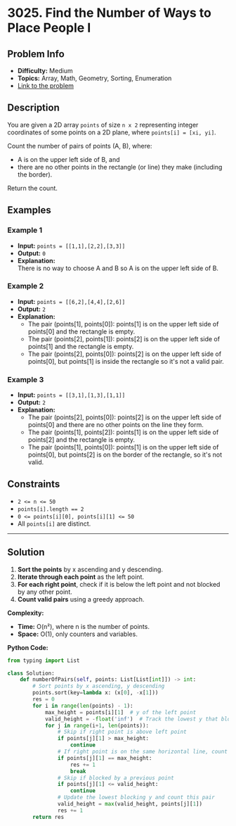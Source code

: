 # 3025. Find the Number of Ways to Place People I

## Problem Info

- **Difficulty:** Medium
- **Topics:** Array, Math, Geometry, Sorting, Enumeration
- [Link to the problem](https://leetcode.com/problems/find-the-number-of-ways-to-place-people-i/)

## Description

You are given a 2D array `points` of size `n x 2` representing integer coordinates of some points on a 2D plane, where `points[i] = [xi, yi]`.

Count the number of pairs of points (A, B), where:

- A is on the upper left side of B, and
- there are no other points in the rectangle (or line) they make (including the border).

Return the count.

## Examples

### Example 1

- **Input:** `points = [[1,1],[2,2],[3,3]]`
- **Output:** `0`
- **Explanation:**  
  There is no way to choose A and B so A is on the upper left side of B.

### Example 2

- **Input:** `points = [[6,2],[4,4],[2,6]]`
- **Output:** `2`
- **Explanation:**  
  - The pair (points[1], points[0]): points[1] is on the upper left side of points[0] and the rectangle is empty.
  - The pair (points[2], points[1]): points[2] is on the upper left side of points[1] and the rectangle is empty.
  - The pair (points[2], points[0]): points[2] is on the upper left side of points[0], but points[1] is inside the rectangle so it's not a valid pair.

### Example 3

- **Input:** `points = [[3,1],[1,3],[1,1]]`
- **Output:** `2`
- **Explanation:**  
  - The pair (points[2], points[0]): points[2] is on the upper left side of points[0] and there are no other points on the line they form.
  - The pair (points[1], points[2]): points[1] is on the upper left side of points[2] and the rectangle is empty.
  - The pair (points[1], points[0]): points[1] is on the upper left side of points[0], but points[2] is on the border of the rectangle, so it's not valid.

## Constraints

- `2 <= n <= 50`
- `points[i].length == 2`
- `0 <= points[i][0], points[i][1] <= 50`
- All `points[i]` are distinct.

---

## Solution

1. **Sort the points** by x ascending and y descending.
2. **Iterate through each point** as the left point.
3. **For each right point**, check if it is below the left point and not blocked by any other point.
4. **Count valid pairs** using a greedy approach.

**Complexity:**

- **Time:** O(n²), where n is the number of points.
- **Space:** O(1), only counters and variables.

**Python Code:**

```python
from typing import List

class Solution:
    def numberOfPairs(self, points: List[List[int]]) -> int:
        # Sort points by x ascending, y descending
        points.sort(key=lambda x: (x[0], -x[1]))
        res = 0
        for i in range(len(points) - 1):
            max_height = points[i][1]  # y of the left point
            valid_height = -float('inf')  # Track the lowest y that blocks further pairs
            for j in range(i+1, len(points)):
                # Skip if right point is above left point
                if points[j][1] > max_height:
                    continue
                # If right point is on the same horizontal line, count and break (no more valid below)
                if points[j][1] == max_height:
                    res += 1
                    break
                # Skip if blocked by a previous point
                if points[j][1] <= valid_height:
                    continue
                # Update the lowest blocking y and count this pair
                valid_height = max(valid_height, points[j][1])
                res += 1
        return res
```